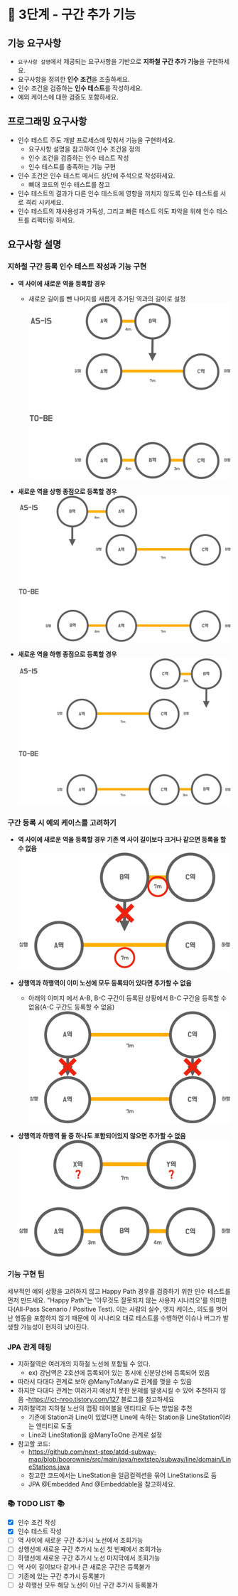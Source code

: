 # 🚀 3단계 - 구간 추가 기능

## 기능 요구사항
- `요구사항 설명`에서 제공되는 요구사항을 기반으로 **지하철 구간 추가 기능**을 구현하세요.
- 요구사항을 정의한 **인수 조건**을 조출하세요.
- 인수 조건을 검증하는 **인수 테스트**를 작성하세요.
- 예외 케이스에 대한 검증도 포함하세요.

## 프로그래밍 요구사항
- 인수 테스트 주도 개발 프로세스에 맞춰서 기능을 구현하세요.
  - 요구사항 설명을 참고하여 인수 조건을 정의
  - 인수 조건을 검증하는 인수 테스트 작성
  - 인수 테스트를 충족하는 기능 구현
- 인수 조건은 인수 테스트 메서드 상단에 주석으로 작성하세요.
  - 뼈대 코드의 인수 테스트를 참고
- 인수 테스트의 결과가 다른 인수 테스트에 영향을 끼치지 않도록 인수 테스트를 서로 격리 시키세요.
- 인수 테스트의 재사용성과 가독성, 그리고 빠른 테스트 의도 파악을 위해 인수 테스트를 리팩터링 하세요.

## 요구사항 설명
### 지하철 구간 등록 인수 테스트 작성과 기능 구현
- **역 사이에 새로운 역을 등록할 경우**
  - 새로운 길이를 뺀 나머지를 새롭게 추가된 역과의 길이로 설정
  ![step3_image1](image/step3_image1.png)

- **새로운 역을 상행 종점으로 등록할 경우**
  ![step3_image2](image/step3_image2.png)

- **새로운 역을 하행 종점으로 등록할 경우**
  ![step3_image3](image/step3_image3.png)

### 구간 등록 시 예외 케이스를 고려하기
- **역 사이에 새로운 역을 등록할 경우 기존 역 사이 길이보다 크거나 같으면 등록을 할 수 없음**
  ![step4_image4](image/step3_image4.png)

- **상행역과 하행역이 이미 노선에 모두 등록되어 있다면 추가할 수 없음**
  - 아래의 이미지 에서 A-B, B-C 구간이 등록된 상황에서 B-C 구간을 등록할 수 없음(A-C 구간도 등록할 수 없음)
  ![step3_image5](image/step3_image5.png)

- **상행역과 하행역 둘 중 하나도 포함되어있지 않으면 추가할 수 없음**
  ![step3_image6](image/step3_image6.png)

### 기능 구현 팁
세부적인 예외 상황을 고려하지 않고 Happy Path 경우를 검증하기 위한 인수 테스트를 먼저 만드세요.
"Happy Path"는 '아무것도 잘못되지 않는 사용자 시나리오'를 의미한다(All-Pass Scenario / Positive Test).
이는 사람의 실수, 엣지 케이스, 의도를 벗어난 행동을 포함하지 않기 때문에 이 시나리오 대로 테스트를 수행하면 이슈나 버그가 발생할 가능성이 현저히 낮아진다.

### JPA 관계 매핑
- 지하철역은 여러개의 지하철 노선에 포함될 수 있다.
  - ex) 강남역은 2호선에 등록되어 있는 동시에 신분당선에 등록되어 있음
- 따라서 다대다 관계로 보아 @ManyToMany로 관계를 맺을 수 있음
- 하지만 다대다 관계는 여러가지 예상치 못한 문제를 발생시킬 수 있어 추천하지 않음
  -https://ict-nroo.tistory.com/127 블로그를 참고하세요
- 지하철역과 지하철 노선의 맵핑 테이블을 엔티티로 두는 방법을 추천
  - 기존에 Station과 Line이 있었다면 Line에 속하는 Station을 LineStation이라는 엔티티로 도출
  - Line과 LineStation을 @ManyToOne 관계로 설정
- 참고할 코드:
  - https://github.com/next-step/atdd-subway-map/blob/boorownie/src/main/java/nextstep/subway/line/domain/LineStations.java
  - 참고한 코드에서는 LineStation을 일급컬렉션을 묶어 LineStations로 둠
  - JPA @Embedded And @Embeddable을 참고하세요.

### 📚 TODO LIST 📚
- [x] 인수 조건 작성
- [x] 인수 테스트 작성
- [ ] 역 사이에 새로운 구간 추가시 노선에서 조회가능
- [ ] 상행선에 새로운 구간 추가시 노선 첫 번째에서 조회가능
- [ ] 하행선에 새로운 구간 추가시 노선 마지막에서 조회가능
- [ ] 역 사이 길이보다 같거나 큰 새로운 구간은 등록불가
- [ ] 기존에 있는 구간 추가시 등록불가
- [ ] 상 하행선 모두 해당 노선이 아닌 구간 추가시 등록불가

